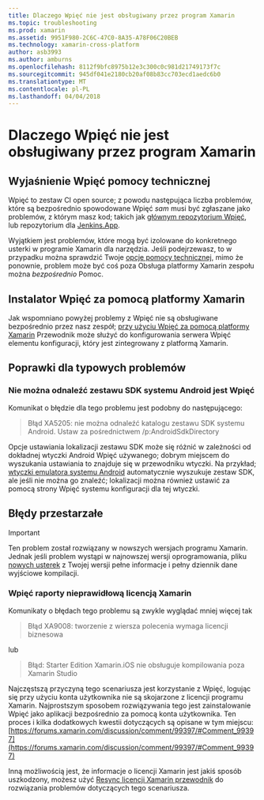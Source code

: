```yaml
---
title: Dlaczego Wpięć nie jest obsługiwany przez program Xamarin
ms.topic: troubleshooting
ms.prod: xamarin
ms.assetid: 9951F980-2C6C-47C0-8A35-A78F06C20BEB
ms.technology: xamarin-cross-platform
author: asb3993
ms.author: amburns
ms.openlocfilehash: 8112f9bfc8975b12e3c300c0c981d21749173f7c
ms.sourcegitcommit: 945df041e2180cb20af08b83cc703ecd1aedc6b0
ms.translationtype: MT
ms.contentlocale: pl-PL
ms.lasthandoff: 04/04/2018
---
```

# <a name="why-isnt-jenkins-supported-by-xamarin"></a>Dlaczego Wpięć nie jest obsługiwany przez program Xamarin

## <a name="jenkins-support-explanation"></a>Wyjaśnienie Wpięć pomocy technicznej

Wpięć to zestaw CI open source; z powodu następująca liczba problemów, które są bezpośrednio spowodowane Wpięć *sam* musi być zgłaszane jako problemów, z którym masz kod; takich jak [głównym repozytorium Wpięć](https://github.com/jenkinsci/jenkins), lub repozytorium dla [ Jenkins.App](https://github.com/stisti/jenkins-app).

Wyjątkiem jest problemów, które mogą być izolowane do konkretnego usterki w programie Xamarin dla narzędzia. Jeśli podejrzewasz, to w przypadku można sprawdzić Twoje [opcje pomocy technicznej](~/cross-platform/troubleshooting/support-options.md), mimo że ponownie, problem może być coś poza Obsługa platformy Xamarin zespołu można *bezpośrednio* Pomoc.

## <a name="setup-jenkins-with-xamarin"></a>Instalator Wpięć za pomocą platformy Xamarin

Jak wspomniano powyżej problemy z Wpięć nie są obsługiwane bezpośrednio przez nasz zespół; [przy użyciu Wpięć za pomocą platformy Xamarin](~/tools/ci/jenkins-walkthrough.md) Przewodnik może służyć do konfigurowania serwera Wpięć elementu konfiguracji, który jest zintegrowany z platformą Xamarin. 

## <a name="fixes-for-common-issues"></a>Poprawki dla typowych problemów
### <a name="jenkins-is-unable-to-find-the-android-sdk"></a>Nie można odnaleźć zestawu SDK systemu Android jest Wpięć

Komunikat o błędzie dla tego problemu jest podobny do następującego:

> Błąd XA5205: nie można odnaleźć katalogu zestawu SDK systemu Android. Ustaw za pośrednictwem /p:AndroidSdkDirectory

Opcje ustawiania lokalizacji zestawu SDK może się różnić w zależności od dokładnej wtyczki Android Wpięć używanego; dobrym miejscem do wyszukania ustawiania to znajduje się w przewodniku wtyczki. Na przykład; [wtyczki emulatora systemu Android](https://wiki.jenkins-ci.org/display/JENKINS/Android+Emulator+Plugin#AndroidEmulatorPlugin-Systemconfiguration) automatycznie wyszukuje zestaw SDK, ale jeśli nie można go znaleźć; lokalizacji można również ustawić za pomocą strony Wpięć systemu konfiguracji dla tej wtyczki. 


## <a name="deprecated-errors"></a>Błędy przestarzałe

> [!IMPORTANT]
> Ten problem został rozwiązany w nowszych wersjach programu Xamarin. Jednak jeśli problem wystąpi w najnowszej wersji oprogramowania, pliku [nowych usterek](~/cross-platform/troubleshooting/questions/howto-file-bug.md) z Twojej wersji pełne informacje i pełny dziennik dane wyjściowe kompilacji.



### <a name="jenkins-reports-an-invalid-xamarin-license"></a>Wpięć raporty nieprawidłową licencją Xamarin
Komunikaty o błędach tego problemu są zwykle wyglądać mniej więcej tak

> Błąd XA9008: tworzenie z wiersza polecenia wymaga licencji biznesowa

lub

> Błąd: Starter Edition Xamarin.iOS nie obsługuje kompilowania poza Xamarin Studio 

Najczęstszą przyczyną tego scenariusza jest korzystanie z Wpięć, logując się przy użyciu konta użytkownika nie są skojarzone z licencji programu Xamarin. Najprostszym sposobem rozwiązywania tego jest zainstalowanie Wpięć jako aplikacji bezpośrednio za pomocą konta użytkownika. Ten proces i kilka dodatkowych kwestii dotyczących są opisane w tym miejscu: [https://forums.xamarin.com/discussion/comment/99397/#Comment_99397](https://forums.xamarin.com/discussion/comment/99397/#Comment_99397)

Inną możliwością jest, że informacje o licencji Xamarin jest jakiś sposób uszkodzony, możesz użyć [Resync licencji Xamarin przewodnik](~/cross-platform/troubleshooting/legacy-licenses/resync-licenses.md) do rozwiązania problemów dotyczących tego scenariusza.


